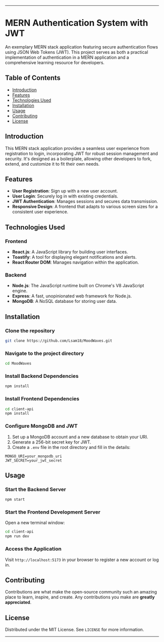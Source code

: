 

---

# MERN Authentication System with JWT

An exemplary MERN stack application featuring secure authentication flows using JSON Web Tokens (JWT). This project serves as both a practical implementation of authentication in a MERN application and a comprehensive learning resource for developers.

## Table of Contents

- [Introduction](#introduction)
- [Features](#features)
- [Technologies Used](#technologies-used)
- [Installation](#installation)
- [Usage](#usage)
- [Contributing](#contributing)
- [License](#license)

## Introduction

This MERN stack application provides a seamless user experience from registration to login, incorporating JWT for robust session management and security. It's designed as a boilerplate, allowing other developers to fork, extend, and customize it to fit their own needs.

## Features

- **User Registration**: Sign up with a new user account.
- **User Login**: Securely log in with existing credentials.
- **JWT Authentication**: Manages sessions and secures data transmission.
- **Responsive Design**: A frontend that adapts to various screen sizes for a consistent user experience.

## Technologies Used

### Frontend

- **React.js**: A JavaScript library for building user interfaces.
- **Toastify**: A tool for displaying elegant notifications and alerts.
- **React Router DOM**: Manages navigation within the application.

### Backend

- **Node.js**: The JavaScript runtime built on Chrome's V8 JavaScript engine.
- **Express**: A fast, unopinionated web framework for Node.js.
- **MongoDB**: A NoSQL database for storing user data.

## Installation

### Clone the repository

```bash
git clone https://github.com/Lsam18/MoodWaves.git
```

### Navigate to the project directory

```bash
cd MoodWaves
```

### Install Backend Dependencies

```bash
npm install
```

### Install Frontend Dependencies

```bash
cd client-api
npm install
```

### Configure MongoDB and JWT

1. Set up a MongoDB account and a new database to obtain your URI.
2. Generate a 256-bit secret key for JWT.
3. Create a `.env` file in the root directory and fill in the details:

```env
MONGO_URI=your_mongodb_uri
JWT_SECRET=your_jwt_secret
```

## Usage

### Start the Backend Server

```bash
npm start
```

### Start the Frontend Development Server

Open a new terminal window:

```bash
cd client-api
npm run dev
```

### Access the Application

Visit `http://localhost:5173` in your browser to register a new account or log in.

## Contributing

Contributions are what make the open-source community such an amazing place to learn, inspire, and create. Any contributions you make are **greatly appreciated**.

## License

Distributed under the MIT License. See `LICENSE` for more information.

---

